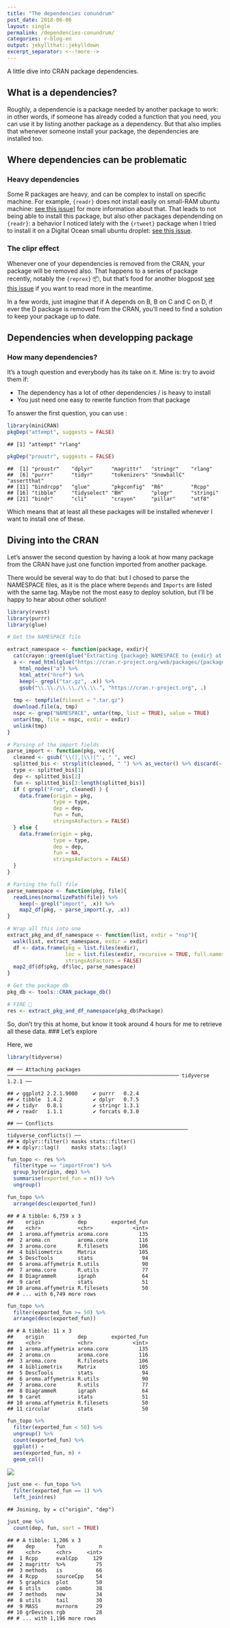 ```yaml
---
title: "The dependencies conundrum"
post_date: 2018-06-06
layout: single
permalink: /dependencies-conundrum/
categories: r-blog-en
output: jekyllthat::jekylldown
excerpt_separator: <--!more--> 
---
```


A little dive into CRAN package dependencies.

## What is a dependencies?

Roughly, a dependencie is a package needed by another package to work:
in other words, if someone has already coded a function that you need,
you can use it by listing another package as a dependency. But that also
implies that whenever someone install your package, the dependencies are
installed too.

## Where dependencies can be problematic

### Heavy dependencies

Some R packages are heavy, and can be complex to install on specific
machine. For example, `{readr}` does not install easily on small-RAM
ubuntu machine: [see this
issue](https://github.com/tidyverse/readr/issues/544)\] for more
information about that. That leads to not being able to install this
package, but also other packages dependending on `{readr}`: a behavior I
noticed lately with the `{rtweet}` package when I tried to install it on
a Digital Ocean small ubuntu droplet: [see this
issue](https://github.com/mkearney/rtweet/issues/246).

### The clipr effect

Whenever one of your dependencies is removed from the CRAN, your package
will be removed also. That happens to a series of package recently,
notably the `{reprex}` 📦, but that’s food for another blogpost [see this
issue](https://github.com/mdlincoln/clipr/issues/30) if you want to read
more in the meantime.

In a few words, just imagine that if A depends on B, B on C and C on D,
if ever the D package is removed from the CRAN, you’ll need to find a
solution to keep your package up to date.

## Dependencies when developping package

### How many dependencies?

It’s a tough question and everybody has its take on it. Mine is: try to
avoid them if:

  - The dependency has a lot of other dependencies / is heavy to install
  - You just need one easy to rewrite function from that package

To answer the first question, you can use :

``` r
library(miniCRAN)
pkgDep("attempt", suggests = FALSE)
```

    ## [1] "attempt" "rlang"

``` r
pkgDep("proustr", suggests = FALSE)
```

    ##  [1] "proustr"    "dplyr"      "magrittr"   "stringr"    "rlang"     
    ##  [6] "purrr"      "tidyr"      "tokenizers" "SnowballC"  "assertthat"
    ## [11] "bindrcpp"   "glue"       "pkgconfig"  "R6"         "Rcpp"      
    ## [16] "tibble"     "tidyselect" "BH"         "plogr"      "stringi"   
    ## [21] "bindr"      "cli"        "crayon"     "pillar"     "utf8"

Which means that at least all these packages will be installed whenever
I want to install one of these.

## Diving into the CRAN

Let’s answer the second question by having a look at how many package
from the CRAN have just one function imported from another package.

There would be several way to do that: but I chosed to parse the
NAMESPACE files, as it is the place where `Depends` and `Imports` are
listed with the same tag. Maybe not the most easy to deploy solution,
but I’ll be happy to hear about other solution\!

``` r
library(rvest)
library(purrr)
library(glue)

# Get the NAMESPACE file

extract_namespace <- function(package, exdir){
  cat(crayon::green(glue("Extracting {package} NAMESPACE to {exdir} at {Sys.time()}.")), sep = "\n")
  a <- read_html(glue("https://cran.r-project.org/web/packages/{package}/index.html")) %>%
    html_nodes("a") %>%
    html_attr("href") %>%
    keep(~ grepl("tar.gz", .x)) %>%
    gsub("\\.\\./\\.\\./\\.\\.", "https://cran.r-project.org", .)
  
  tmp <- tempfile(fileext = ".tar.gz")
  download.file(a, tmp)
  nspc <- grep("NAMESPACE", untar(tmp, list = TRUE), value = TRUE)
  untar(tmp, file = nspc, exdir = exdir)
  unlink(tmp)
}

# Parsing of the import fields
parse_import <- function(pkg, vec){
  cleaned <- gsub('\\(|,|\\)|"', " ", vec) 
  splitted_bis <- strsplit(cleaned, " ") %>% as_vector() %>% discard(~ nchar(.x) == 0)
  type <- splitted_bis[1]
  dep <- splitted_bis[2]
  fun <- splitted_bis[3:length(splitted_bis)]
  if ( grepl("From", cleaned) ) {
    data.frame(origin = pkg, 
               type = type, 
               dep = dep, 
               fun = fun, 
               stringsAsFactors = FALSE)
  } else {
    data.frame(origin = pkg,
               type = type, 
               dep = dep, 
               fun = NA, 
               stringsAsFactors = FALSE)
  }
}

# Parsing the full file
parse_namespace <- function(pkg, file){
  readLines(normalizePath(file)) %>%
    keep(~ grepl("import", .x)) %>%
    map2_df(pkg, ~ parse_import(.y, .x))
}

# Wrap all this into one
extract_pkg_and_df_namespace <- function(list, exdir = "nsp"){
  walk(list, extract_namespace, exdir = exdir)
  df <- data.frame(pkg = list.files(exdir), 
                   loc = list.files(exdir, recursive = TRUE, full.names = TRUE), 
                   stringsAsFactors = FALSE)
  map2_df(df$pkg, df$loc, parse_namespace)
}

# Get the package db
pkg_db <- tools::CRAN_package_db()

# FIRE 🛫 
res <- extract_pkg_and_df_namespace(pkg_db$Package)
```

So, don’t try this at home, but know it took around 4 hours for me to
retrieve all these data. \#\#\# Let’s explore

Here,
    we

``` r
library(tidyverse)
```

    ## ── Attaching packages ──────────────────────────────────────────────────────── tidyverse 1.2.1 ──

    ## ✔ ggplot2 2.2.1.9000     ✔ purrr   0.2.4     
    ## ✔ tibble  1.4.2          ✔ dplyr   0.7.5     
    ## ✔ tidyr   0.8.1          ✔ stringr 1.3.1     
    ## ✔ readr   1.1.1          ✔ forcats 0.3.0

    ## ── Conflicts ─────────────────────────────────────────────────────────── tidyverse_conflicts() ──
    ## ✖ dplyr::filter() masks stats::filter()
    ## ✖ dplyr::lag()    masks stats::lag()

``` r
fun_topo <- res %>%
  filter(type == "importFrom") %>%
  group_by(origin, dep) %>%
  summarise(exported_fun = n()) %>%
  ungroup()

fun_topo %>%
  arrange(desc(exported_fun))
```

    ## # A tibble: 6,759 x 3
    ##    origin           dep        exported_fun
    ##    <chr>            <chr>             <int>
    ##  1 aroma.affymetrix aroma.core          135
    ##  2 aroma.cn         aroma.core          116
    ##  3 aroma.core       R.filesets          106
    ##  4 bibliometrix     Matrix              105
    ##  5 DescTools        stats                94
    ##  6 aroma.affymetrix R.utils              90
    ##  7 aroma.core       R.utils              77
    ##  8 DiagrammeR       igraph               64
    ##  9 caret            stats                51
    ## 10 aroma.affymetrix R.filesets           50
    ## # ... with 6,749 more rows

``` r
fun_topo %>%
  filter(exported_fun >= 50) %>%
  arrange(desc(exported_fun)) 
```

    ## # A tibble: 11 x 3
    ##    origin           dep        exported_fun
    ##    <chr>            <chr>             <int>
    ##  1 aroma.affymetrix aroma.core          135
    ##  2 aroma.cn         aroma.core          116
    ##  3 aroma.core       R.filesets          106
    ##  4 bibliometrix     Matrix              105
    ##  5 DescTools        stats                94
    ##  6 aroma.affymetrix R.utils              90
    ##  7 aroma.core       R.utils              77
    ##  8 DiagrammeR       igraph               64
    ##  9 caret            stats                51
    ## 10 aroma.affymetrix R.filesets           50
    ## 11 circular         stats                50

``` r
fun_topo %>%
  filter(exported_fun < 50) %>%
  ungroup() %>%
  count(exported_fun) %>%
  ggplot() + 
  aes(exported_fun, n) + 
  geom_col()
```

![](../assets/img/unnamed-chunk-3-1.png)<!-- -->

``` r
just_one <- fun_topo %>%
  filter(exported_fun == 1) %>%
  left_join(res)
```

    ## Joining, by = c("origin", "dep")

``` r
just_one %>% 
  count(dep, fun, sort = TRUE)
```

    ## # A tibble: 1,206 x 3
    ##    dep       fun           n
    ##    <chr>     <chr>     <int>
    ##  1 Rcpp      evalCpp     129
    ##  2 magrittr  %>%          75
    ##  3 methods   is           66
    ##  4 Rcpp      sourceCpp    54
    ##  5 graphics  plot         50
    ##  6 utils     combn        38
    ##  7 methods   new          34
    ##  8 utils     tail         30
    ##  9 MASS      mvrnorm      29
    ## 10 grDevices rgb          28
    ## # ... with 1,196 more rows
